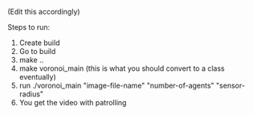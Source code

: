 (Edit this accordingly)

Steps to run:

1. Create build
2. Go to build
3. make ..
4. make voronoi_main (this is what you should convert to a class eventually)
5. run ./voronoi_main "image-file-name" "number-of-agents" "sensor-radius" 
6. You get the video with patrolling

